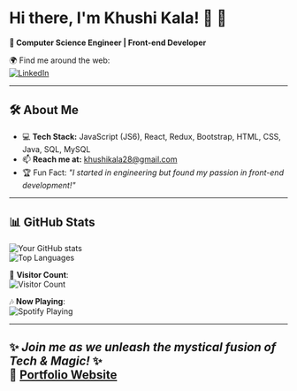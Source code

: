 <!--
**khushikala/khushikala** is a ✨ _special_ ✨ repository because its `README.md` (this file) appears on your GitHub profile.

Here are some ideas to get you started:

- 🔭 I’m currently working on ...
- 🌱 I’m currently learning ...
- 👯 I’m looking to collaborate on ...
- 🤔 I’m looking for help with ...
- 💬 Ask me about ...
- 📫 How to reach me: ...
- 😄 Pronouns: ...
- ⚡ Fun fact: ...
-->

# Hi there, I'm Khushi Kala! 👋 🤖

**🚀 Computer Science Engineer | Front-end Developer**  

🌍 Find me around the web:  
[![LinkedIn](https://img.shields.io/badge/LinkedIn-Connect-blue?style=flat&logo=linkedin)](https://linkedin.com/in/khushikala)   

---

## 🛠️ About Me
- 💻 **Tech Stack:** JavaScript (JS6), React, Redux, Bootstrap, HTML, CSS, Java, SQL, MySQL 
- 📫 **Reach me at:** [khushikala28@gmail.com](mailto:khushikala28@gmail.com)  
- 🏆 Fun Fact: _"I started in engineering but found my passion in front-end development!"_  

---

## 📊 GitHub Stats  
![Your GitHub stats](https://github-readme-stats.vercel.app/api?username=khushikala&show_icons=true&theme=dark)  
![Top Languages](https://github-readme-stats.vercel.app/api/top-langs/?username=khushikala&layout=compact&theme=dark)  

🎯 **Visitor Count**:  
![Visitor Count](https://komarev.com/ghpvc/?username=khushikala&color=green)  

🎶 **Now Playing**:  
![Spotify Playing](https://spotify-github-profile.vercel.app/api/view?uid=yourspotifyid&cover_image=true)  

---

✨ _Join me as we unleash the mystical fusion of Tech & Magic!_ ✨  
🔗 [Portfolio Website](https://khushikala.netlify.app/) 
---
